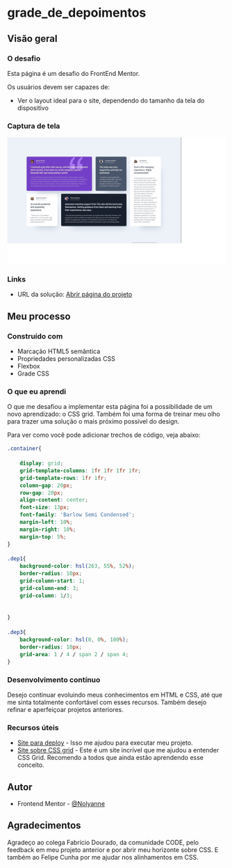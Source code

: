 # grade_de_depoimentos

## Visão geral

### O desafio

Esta página é um desafio do FrontEnd Mentor.

Os usuários devem ser capazes de:

- Ver o layout ideal para o site, dependendo do tamanho da tela do dispositivo

### Captura de tela

![](./grade_de_depoimentos.jpg)


### Links

- URL da solução: [Abrir página do projeto](https://cheerful-parfait-ad9382.netlify.app/)

## Meu processo

### Construído com

- Marcação HTML5 semântica
- Propriedades personalizadas CSS
- Flexbox
- Grade CSS

### O que eu aprendi

O que me desafiou a implementar esta página foi a possibilidade de um novo aprendizado: o CSS grid. Também foi uma forma de treinar meu olho para trazer uma solução o mais próximo possível do design.


Para ver como você pode adicionar trechos de código, veja abaixo:


```css
.container{

    display: grid;
    grid-template-columns: 1fr 1fr 1fr 1fr;
    grid-template-rows: 1fr 1fr;
    column-gap: 20px;
    row-gap: 20px;
    align-content: center;
    font-size: 13px;
    font-family: 'Barlow Semi Condensed';
    margin-left: 10%;    
    margin-right: 10%;
    margin-top: 5%;
}

.dep1{
    background-color: hsl(263, 55%, 52%);
    border-radius: 10px;
    grid-column-start: 1;
    grid-column-end: 3;
    grid-column: 1/3;


}

.dep3{
    background-color: hsl(0, 0%, 100%);  
    border-radius: 10px;   
    grid-area: 1 / 4 / span 2 / span 4;
}
```




### Desenvolvimento contínuo

Desejo continuar evoluindo meus conhecimentos em HTML e CSS, até que me sinta totalmente confortável com esses recursos. Também desejo refinar e aperfeiçoar projetos anteriores.


### Recursos úteis

- [Site para deploy](https://www.netlify.com) - Isso me ajudou para executar meu projeto. 
- [Site sobre CSS grid](https://css-tricks.com/snippets/css/complete-guide-grid/) - Este é um site incrível que me ajudou a entender CSS Grid. Recomendo a todos que ainda estão aprendendo esse conceito.


## Autor

- Frontend Mentor - [@Nolyanne](https://www.frontendmentor.io/profile/Nolyanne)



## Agradecimentos

Agradeço ao colega Fabrício Dourado, da comunidade CODE, pelo feedback em meu projeto anterior e por abrir meu horizonte sobre CSS. E também ao Felipe Cunha por me ajudar nos alinhamentos em CSS.
